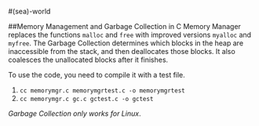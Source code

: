 #(sea)-world

##Memory Management and Garbage Collection in C
Memory Manager replaces the functions `malloc` and `free` with improved versions `myalloc` and `myfree`.  The Garbage Collection determines which blocks in the heap are inaccessible from the stack, and then deallocates those blocks.  It also coalesces the unallocated blocks after it finishes.

To use the code, you need to compile it with a test file.
1. `cc memorymgr.c memorymgrtest.c -o memorymgrtest`
2. `cc memorymgr.c gc.c gctest.c -o gctest`

_Garbage Collection only works for Linux_.